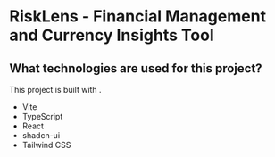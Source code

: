 # RiskLens - Financial Management and Currency Insights Tool

## What technologies are used for this project?

This project is built with .

- Vite
- TypeScript
- React
- shadcn-ui
- Tailwind CSS
